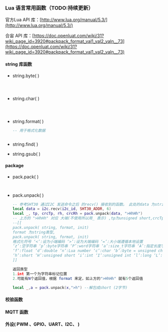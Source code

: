 ### Lua 语言常用函数（TODO:持续更新）

官方Lua API 库：[http://www.lua.org/manual/5.3/](http://www.lua.org/manual/5.3/)

合宙 API 库：[https://doc.openluat.com/wiki/31?wiki_page_id=3920#packpack_format_val1_val2_valn__73](https://doc.openluat.com/wiki/31?wiki_page_id=3920#packpack_format_val1_val2_valn__73)



#### string 库函数

- string.byte( )

  ```lua
  
  
  
  
  ```

- string.char( )

  ```lua
  
  
  
  
  ```

- string.format( )

  ```lua
  -- 用于格式化数据
  
  
  
  ```

- string.find( )



- string.gsub( )





#### package

- pack.pack( )

  ```lua
  
  
  
  ```

- pack.unpack( )

  ```lua
  -- 参考SHT30 通过I2C 发送命令之后 的recv() 接收到的函数。 此处的data 为string 类型
  local data = i2c.recv(i2c_id, SHT30_ADDR, 6)
  local _, tp, crcTp, rh, crcRh = pack.unpack(data, ">HhHh")
  -- 上方的 ">HhHh" 对应 大端(不使用所以用_ 表示) ,tp为unsigned short,crcTp为short,...
  --[[
  pack.unpack( string, format, init)
  format 为string类型,
  pack.unpack( string, format, init)
  格式化符号 ‘<’:设为小端编码 ‘>’:设为大端编码 ‘=’:大小端遵循本地设置 
  ‘z’:空字符串 ‘p’:byte字符串 ‘P’:word字符串 ‘a’:size_t字符串 ‘A’:指定长度字符串 
  ‘f’:float ‘d’:double ‘n’:Lua number ‘c’:char ‘b’:byte = unsigned char 
  ‘h’:short ‘H’:unsigned short ‘i’:int ‘I’:unsigned int ‘l’:long ‘L’:unsigned long
  ]]
  
  返回类型 
  1.int 第一个为字符串标记位置
  2.可能有N个返回值，根据 format 来定，如上方的">HhHh" 就有5个返回值
  
  local _,a = pack.unpack(x,">h") --解包成short (2字节)
  ```

  







#### 校验函数





#### MQTT 函数







#### 外设( PWM 、GPIO、UART、I2C、 )

















